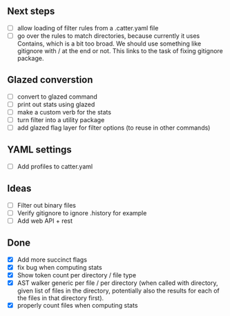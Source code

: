 ## Next steps
- [ ] allow loading of filter rules from a .catter.yaml file
- [ ] go over the rules to match directories, because currently it uses Contains, which is a bit too broad. We should use something like gitignore with / at the end or not. This links to the task of fixing gitignore package.

## Glazed converstion

- [ ] convert to glazed command
- [ ] print out stats using glazed
- [ ] make a custom verb for the stats
- [ ] turn filter into a utility package
- [ ] add glazed flag layer for filter options (to reuse in other commands)

## YAML settings

- [ ] Add profiles to catter.yaml

## Ideas

- [ ] Filter out binary files
- [ ] Verify gitignore to ignore .history for example
- [ ] Add web API + rest 

## Done

- [x] Add more succinct flags
- [x] fix bug when computing stats
- [x] Show token count per directory / file type
- [x] AST walker generic per file / per directory (when called with directory, given list of files in the directory, potentially also the results for each of the files in that directory first).
- [x] properly count files when computing stats

